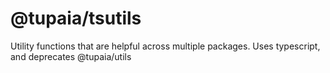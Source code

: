 # @tupaia/tsutils

Utility functions that are helpful across multiple packages. Uses typescript, and deprecates @tupaia/utils
